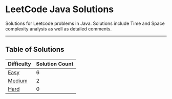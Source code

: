 # LeetCode Java Solutions

Solutions for Leetcode problems in Java. Solutions include Time and Space complexity analysis as well as detailed
comments.

---

## Table of Solutions

| Difficulty                  | Solution Count |
|-----------------------------|----------------|
| [Easy](/Easy/README.md)     | 6              |
| [Medium](/Medium/README.md) | 2              |
| [Hard](/Hard/README.md)     | 0              |
